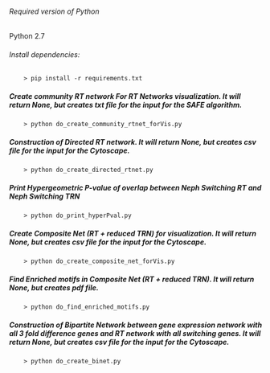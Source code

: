 ###### Required version of Python
Python 2.7

###### Install dependencies:
```
	> pip install -r requirements.txt
```

##### Create community RT network For RT Networks visualization. It will return None, but creates txt file for the input for the SAFE algorithm.
```
	> python do_create_community_rtnet_forVis.py
```

##### Construction of Directed RT network. It will return None, but creates csv file for the input for the Cytoscape.
```
	> python do_create_directed_rtnet.py
```

##### Print Hypergeometric P-value of overlap between Neph Switching RT and Neph Switching TRN
```
	> python do_print_hyperPval.py
```

##### Create Composite Net (RT + reduced TRN) for visualization. It will return None, but creates csv file for the input for the Cytoscape.
```
	> python do_create_composite_net_forVis.py
```

##### Find Enriched motifs in Composite Net (RT + reduced TRN). It will return None, but creates pdf file.
```
	> python do_find_enriched_motifs.py
```

##### Construction of Bipartite Network between gene expression network with all 3 fold difference genes and RT network with all switching genes. It will return None, but creates csv file for the input for the Cytoscape.
```
	> python do_create_binet.py
```
